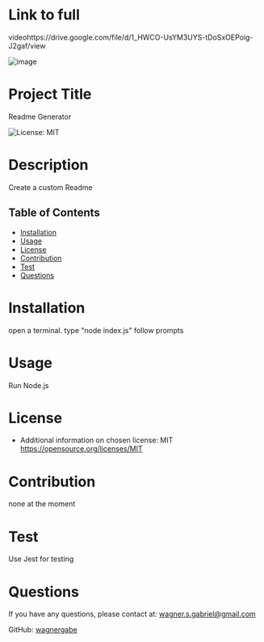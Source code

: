 




# Link to full
videohttps://drive.google.com/file/d/1_HWCO-UsYM3UYS-tDoSxOEPoig-J2gaf/view




![image](https://user-images.githubusercontent.com/102180936/177022576-2ff009b7-1f05-415e-9c1d-472b82f80b5e.png)



# Project Title
Readme Generator

![License: MIT](https://img.shields.io/badge/License-MIT-blue.svg)

# Description
Create a custom Readme

## Table of Contents
* [Installation](#installation)
* [Usage](#usage)
* [License](#license)
* [Contribution](#contribution)
* [Test](#test)
* [Questions](#questions)

# Installation
open a terminal. type "node index.js" follow prompts

# Usage
Run Node.js

# License
- Additional information on chosen license:
MIT
https://opensource.org/licenses/MIT

# Contribution
none at the moment

# Test
Use Jest for testing

# Questions

If you have any questions, please contact at: wagner.s.gabriel@gmail.com

GitHub: [wagnergabe](https://github.com/wagnergabe)

